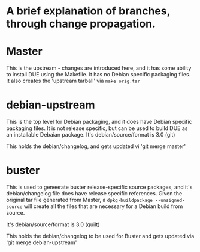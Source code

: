 # A brief explanation of branches, through change propagation.

# Master
 This is the upstream - changes are introduced here, and it has some ability to install DUE using the Makefile.
 It has no Debian specific packaging files.  
 It also creates the 'upstream tarball' via `make orig.tar`  


# debian-upstream  
  This is the top level for Debian packaging, and it does have Debian specific packaging files.
  It is not release specific, but can be used to build DUE as an installable Debaian package.
  It's debian/source/format is 3.0 (git)

  This holds the debian/changelog, and gets updated vi 'git merge master'

# buster
  This is used to geneerate buster release-specific source packages, and it's debian/changelog file
  does have release specific references.  Given the original tar file generated from Master,
  a `dpkg-buildpackage --unsigned-source` will create all the files that are necessary for a
  Debian build from source.

  It's debian/source/format is 3.0 (quilt)

  This holds the debian/changelog to be used for Buster and gets updated via
  'git merge debian-upstream'


  